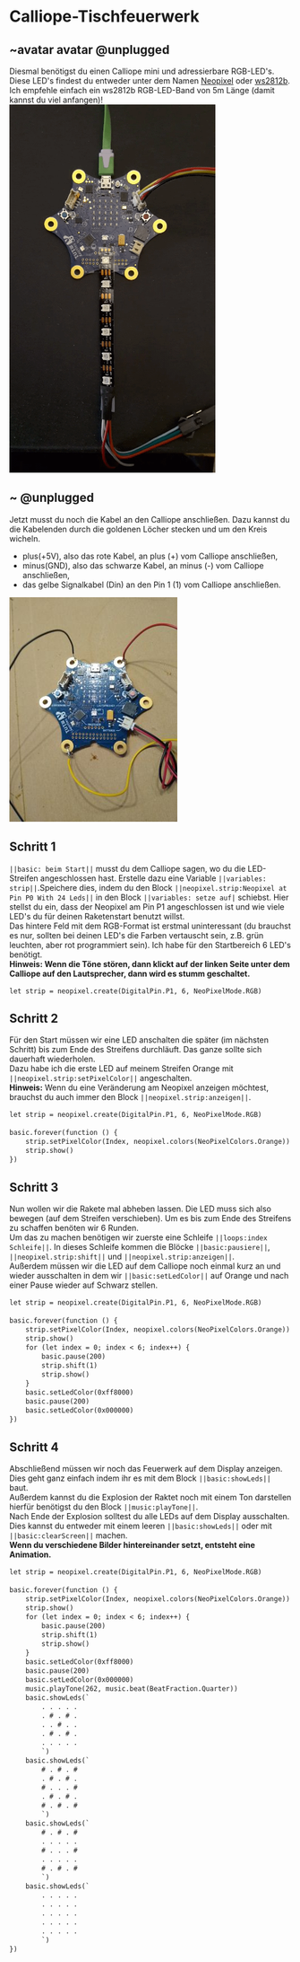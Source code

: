 # Calliope-Tischfeuerwerk
## ~avatar avatar @unplugged
Diesmal benötigst du einen Calliope mini und adressierbare RGB-LED's. <br>
Diese LED's findest du entweder unter dem Namen [Neopixel](https://www.google.com/search?q=neopixel+band&rlz=1C1CHBD_deDE928DE928&oq=neopi&aqs=chrome.0.69i59l3j69i57j0j69i60l3.1887j0j9&sourceid=chrome&ie=UTF-8) oder [ws2812b](https://www.ebay.de/sch/i.html?_nkw=ws2812b&_dcat=116022&_sacat=-1&vbn_id=7005777392&LH_PrefLoc=1&_fsrp=1&_sop=15). Ich empfehle einfach ein ws2812b RGB-LED-Band von 5m Länge (damit kannst du viel anfangen)! <br>
![Vorschau](https://github.com/macim0/sylvester-mini/blob/master/sylvester-mini.gif?raw=true)

## ~ @unplugged
Jetzt musst du noch die Kabel an den Calliope anschließen. Dazu kannst du die Kabelenden durch die goldenen Löcher stecken und um den Kreis wicheln.<br>
- plus(+5V), also das rote Kabel, an plus (+) vom Calliope anschließen, <br>
- minus(GND), also das schwarze Kabel, an minus (-) vom Calliope anschließen, <br>
- das gelbe Signalkabel (Din) an den Pin 1 (1) vom Calliope anschließen. <br>

![bild Anschlüsse](https://github.com/r00b1nh00d/NeopixelWeihnachtsstern/blob/master/Anschluss.jpg?raw=true)

## Schritt 1
``||basic: beim Start||`` musst du dem Calliope sagen, wo du die LED-Streifen angeschlossen hast. Erstelle dazu eine Variable ``||variables: strip||``.Speichere dies, indem du den Block ``||neopixel.strip:Neopixel at Pin P0 With 24 Leds||`` in den Block ``||variables: setze auf|`` schiebst. Hier stellst du ein, dass der Neopixel am Pin P1 angeschlossen ist und wie viele LED's du für deinen Raketenstart benutzt willst. <br>
Das hintere Feld mit dem RGB-Format ist erstmal uninteressant (du brauchst es nur, sollten bei deinen LED's die Farben vertauscht sein, z.B. grün leuchten, aber rot programmiert sein). Ich habe für den Startbereich 6 LED's benötigt. <br>
**Hinweis: Wenn die Töne stören, dann klickt auf der linken Seite unter dem Calliope auf den Lautsprecher, dann wird es stumm geschaltet.**
```blocks
let strip = neopixel.create(DigitalPin.P1, 6, NeoPixelMode.RGB)
``` 

## Schritt 2
Für den Start müssen wir eine LED anschalten die später (im nächsten Schritt) bis zum Ende des Streifens durchläuft. Das ganze sollte sich dauerhaft wiederholen.<br>
Dazu habe ich die erste LED auf meinem Streifen Orange mit ``||neopixel.strip:setPixelColor||`` angeschalten. <br>
**Hinweis:** Wenn du eine Veränderung am Neopixel anzeigen möchtest, brauchst du auch immer den Block ``||neopixel.strip:anzeigen||``.

```blocks
let strip = neopixel.create(DigitalPin.P1, 6, NeoPixelMode.RGB)

basic.forever(function () {
    strip.setPixelColor(Index, neopixel.colors(NeoPixelColors.Orange))
    strip.show()
})
```
## Schritt 3
Nun wollen wir die Rakete mal abheben lassen. Die LED muss sich also bewegen (auf dem Streifen verschieben). Um es bis zum Ende des Streifens zu schaffen benöten wir 6 Runden. <br>
Um das zu machen benötigen wir zuerste eine Schleife ``||loops:index Schleife||``. In dieses Schleife kommen die Blöcke ``||basic:pausiere||``, ``||neopixel.strip:shift||`` und ``||neopixel.strip:anzeigen||``. <br>
Außerdem müssen wir die LED auf dem Calliope noch einmal kurz an und wieder ausschalten in dem wir ``||basic:setLedColor||`` auf Orange und nach einer Pause wieder auf Schwarz stellen. 

```blocks
let strip = neopixel.create(DigitalPin.P1, 6, NeoPixelMode.RGB)

basic.forever(function () {
    strip.setPixelColor(Index, neopixel.colors(NeoPixelColors.Orange))
    strip.show()
    for (let index = 0; index < 6; index++) {
        basic.pause(200)
        strip.shift(1)
        strip.show()
    }
    basic.setLedColor(0xff8000)
    basic.pause(200)
    basic.setLedColor(0x000000)
})
```

## Schritt 4
Abschließend müssen wir noch das Feuerwerk auf dem Display anzeigen. Dies geht ganz einfach indem ihr es mit dem Block ``||basic:showLeds||`` baut. <br>
Außerdem kannst du die Explosion der Raktet noch mit einem Ton darstellen hierfür benötigst du den Block ``||music:playTone||``. <br>
Nach Ende der Explosion solltest du alle LEDs auf dem Display ausschalten. Dies kannst du entweder mit einem leeren ``||basic:showLeds||`` oder mit ``||basic:clearScreen||`` machen.<br>
**Wenn du verschiedene Bilder hintereinander setzt, entsteht eine Animation.**

```blocks
let strip = neopixel.create(DigitalPin.P1, 6, NeoPixelMode.RGB)

basic.forever(function () {
    strip.setPixelColor(Index, neopixel.colors(NeoPixelColors.Orange))
    strip.show()
    for (let index = 0; index < 6; index++) {
        basic.pause(200)
        strip.shift(1)
        strip.show()
    }
    basic.setLedColor(0xff8000)
    basic.pause(200)
    basic.setLedColor(0x000000)
    music.playTone(262, music.beat(BeatFraction.Quarter))
    basic.showLeds(`
        . . . . .
        . # . # .
        . . # . .
        . # . # .
        . . . . .
        `)
    basic.showLeds(`
        # . # . #
        . # . # .
        # . . . #
        . # . # .
        # . # . #
        `)
    basic.showLeds(`
        # . # . #
        . . . . .
        # . . . #
        . . . . .
        # . # . #
        `)
    basic.showLeds(`
        . . . . .
        . . . . .
        . . . . .
        . . . . .
        . . . . .
        `)
})
```

